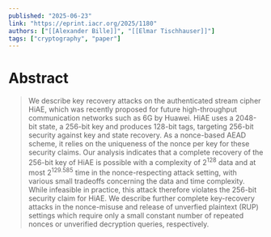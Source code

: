 ```yaml
---
published: "2025-06-23"
link: "https://eprint.iacr.org/2025/1180"
authors: ["[[Alexander Bille]]", "[[Elmar Tischhauser]]"]
tags: ["cryptography", "paper"]
---
```


# Abstract

> We describe key recovery attacks on the authenticated stream cipher HiAE, which was recently proposed for future high-throughput communication networks such as 6G by Huawei.  HiAE uses a 2048-bit state, a 256-bit key and produces 128-bit tags, targeting 256-bit security against key and state recovery.  As a nonce-based AEAD scheme, it relies on the uniqueness of the nonce per key for these security claims. Our analysis indicates that a complete recovery of the 256-bit key of HiAE is possible with a complexity of $2^{128}$ data and at most $2^{129.585}$ time in the nonce-respecting attack setting, with various small tradeoffs concerning the data and time complexity.  While infeasible in practice, this attack therefore violates the 256-bit security claim for HiAE.   We describe further complete key-recovery attacks in the nonce-misuse and release of unverfied plaintext (RUP) settings which require only a small constant number of repeated nonces or unverified decryption queries, respectively.